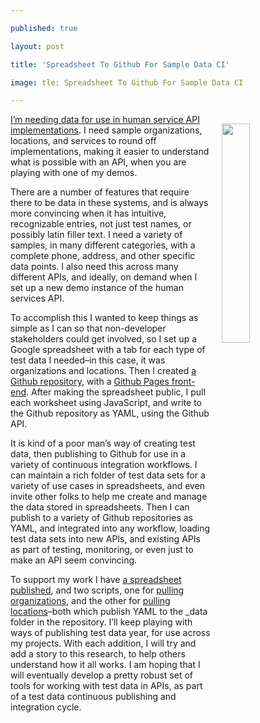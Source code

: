 ---
published: true
layout: post
title: 'Spreadsheet To Github For Sample Data CI'
image: tle: Spreadsheet To Github For Sample Data CI
---

<p><img src="https://s3.amazonaws.com/kinlane-productions2/bw-icons/bw-test-spreadsheets.png" align="right" width="30%" style="padding: 15px;" />
<p><a href="http://developer.open.referral.adopta.agency/documentation/">I’m needing data for use in human service API implementations</a>. I need sample organizations, locations, and services to round off implementations, making it easier to understand what is possible with an API, when you are playing with one of my demos.

<p>There are a number of features that require there to be data in these systems, and is always more convincing when it has intuitive, recognizable entries, not just test names, or possibly latin filler text. I need a variety of samples, in many different categories, with a complete phone, address, and other specific data points. I also need this across many different APIs, and ideally, on demand when I set up a new demo instance of the human services API.

<p>To accomplish this I wanted to keep things as simple as I can so that non-developer stakeholders could get involved, so I set up a Google spreadsheet with a tab for each type of test data I needed–in this case, it was organizations and locations. Then I created <a href="https://github.com/adopta-agency/test-data-from-google-spreadsheets">a Github repository</a>, with a <a href="http://test.data.adopta.agency/">Github Pages front-end</a>. After making the spreadsheet public, I pull each worksheet using JavaScript, and write to the Github repository as YAML, using the Github API.

<p>It is kind of a poor man’s way of creating test data, then publishing to Github for use in a variety of continuous integration workflows. I can maintain a rich folder of test data sets for a variety of use cases in spreadsheets, and even invite other folks to help me create and manage the data stored in spreadsheets. Then I can publish to a variety of Github repositories as YAML, and integrated into any workflow, loading test data sets into new APIs, and existing APIs as part of testing, monitoring, or even just to make an API seem convincing.

<p>To support my work I have <a href="https://docs.google.com/spreadsheets/d/1b_VQ44hGwiul7GnhQbI2zDQThk3_5p1qG-0dl9o5sr4/pubhtml">a spreadsheet published</a>, and two scripts, one for <a href="http://test.data.adopta.agency/orchestration/organizations/">pulling organizations</a>, and the other for <a href="http://test.data.adopta.agency/orchestration/locations/">pulling locations</a>–both which publish YAML to the _data folder in the repository. I’ll keep playing with ways of publishing test data year, for use across my projects. With each addition, I will try and add a story to this research, to help others understand how it all works. I am hoping that I will eventually develop a pretty robust set of tools for working with test data in APIs, as part of a test data continuous publishing and integration cycle.


